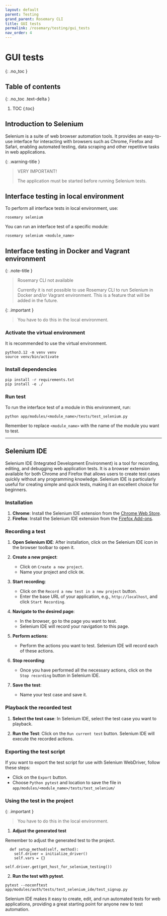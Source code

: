 ```yaml
---
layout: default
parent: Testing
grand_parent: Rosemary CLI
title: GUI tests
permalink: /rosemary/testing/gui_tests
nav_order: 4
---
```


# GUI tests
{: .no_toc }

## Table of contents
{: .no_toc .text-delta }

1. TOC
{:toc}

## Introduction to Selenium

Selenium is a suite of web browser automation tools. It provides an easy-to-use interface for interacting with browsers such as Chrome, Firefox and Safari, enabling automated testing, data scraping and other repetitive tasks in web applications.

{: .warning-title }
> <i class="fa-solid fa-triangle-exclamation"></i> VERY IMPORTANT!
>
> The application must be started before running Selenium tests.

## Interface testing in local environment

To perform all interface tests in local environment, use:

```
rosemary selenium
```

You can run an interface test of a specific module:

```
rosemary selenium <module_name>
```

## Interface testing in Docker and Vagrant environment

{: .note-title }
> <i class="fa-solid fa-terminal"></i> Rosemary CLI not available
>
> Currently it is not possible to use Rosemary CLI to run Selenium in Docker and/or Vagrant environment. This is a feature that will be added in the future.

{: .important }
>
> You have to do this in the local environment.

### Activate the virtual environment

It is recommended to use the virtual environment. 

```
python3.12 -m venv venv
source venv/bin/activate
```

### Install dependencies

```
pip install -r requirements.txt
pip install -e ./
```

### Run test

To run the interface test of a module in this environment, run:

```
python app/modules/<module_name>/tests/test_selenium.py 
```

Remember to replace `<module_name>` with the name of the module you want to test.

---

## Selenium IDE

Selenium IDE (Integrated Development Environment) is a tool for recording, editing, and debugging web application tests. It is a browser extension available for both Chrome and Firefox that allows users to create test cases quickly without any programming knowledge. Selenium IDE is particularly useful for creating simple and quick tests, making it an excellent choice for beginners.

### Installation

1. **Chrome**: Install the Selenium IDE extension from the [Chrome Web Store](https://chrome.google.com/webstore/detail/selenium-ide/mooikfkahbdckldjjndioackbalphokd).
2. **Firefox**: Install the Selenium IDE extension from the [Firefox Add-ons](https://addons.mozilla.org/en-US/firefox/addon/selenium-ide/).

### Recording a test

1. **Open Selenium IDE**: After installation, click on the Selenium IDE icon in the browser toolbar to open it.

2. **Create a new project**:
   - Click on `Create a new project`.
   - Name your project and click `OK`.

3. **Start recording**:
   - Click on the `Record a new test in a new project` button.
   - Enter the base URL of your application, e.g., `http://localhost`, and click `Start Recording`.

4. **Navigate to the desired page**:
   - In the browser, go to the page you want to test.
   - Selenium IDE will record your navigation to this page.

5. **Perform actions**:
   - Perform the actions you want to test. Selenium IDE will record each of these actions.

6. **Stop recording**:
   - Once you have performed all the necessary actions, click on the `Stop recording` button in Selenium IDE.

7. **Save the test**:
   - Name your test case and save it.

### Playback the recorded test

1. **Select the test case**: In Selenium IDE, select the test case you want to playback.

2. **Run the Test**: Click on the `Run current test` button. Selenium IDE will execute the recorded actions.

### Exporting the test script

If you want to export the test script for use with Selenium WebDriver, follow these steps:

- Click on the `Export` button.
- Choose `Python pytest` and location to save the file in `app/modules/<module_name>/tests/test_selenium/`

### Using the test in the project

{: .important }
>
> You have to do this in the local environment.

1. **Adjust the generated test**

Remember to adjust the generated test to the project.

```
  def setup_method(self, method):
    self.driver = initialize_driver()
    self.vars = {}
```

```
self.driver.get(get_host_for_selenium_testing())
```

2. **Run the test with pytest**.

```
pytest --noconftest app/modules/auth/tests/test_selenium_ide/test_signup.py
```

Selenium IDE makes it easy to create, edit, and run automated tests for web applications, providing a great starting point for anyone new to test automation.
